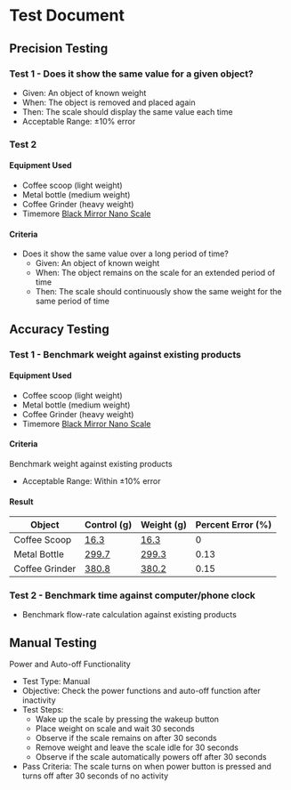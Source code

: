 # Test Document

## Precision Testing

### Test 1 - Does it show the same value for a given object?

- Given: An object of known weight
- When: The object is removed and placed again
- Then: The scale should display the same value each time
- Acceptable Range: $\pm10$% error

### Test 2

#### Equipment Used

- Coffee scoop (light weight)
- Metal bottle (medium weight)
- Coffee Grinder (heavy weight)
- Timemore [Black Mirror Nano Scale](https://www.timemore.com/products/timemore-black-mirror-nano-espresso-coffee-weighing-timing-black)

#### Criteria

- Does it show the same value over a long period of time?
  - Given: An object of known weight
  - When: The object remains on the scale for an extended period of time
  - Then: The scale should continuously show the same weight for the same period of time

## Accuracy Testing

### Test 1 - Benchmark weight against existing products

#### Equipment Used

- Coffee scoop (light weight)
- Metal bottle (medium weight)
- Coffee Grinder (heavy weight)
- Timemore [Black Mirror Nano Scale](https://www.timemore.com/products/timemore-black-mirror-nano-espresso-coffee-weighing-timing-black)

#### Criteria

Benchmark weight against existing products

- Acceptable Range: Within $\pm 10%$% error

#### Result

| Object         | Control (g)                                                  | Weight (g)                                                   | Percent Error (%) |
| -------------- | ------------------------------------------------------------ | ------------------------------------------------------------ | ----------------- |
| Coffee Scoop   | [16.3](https://github.com/BTrujillo816/coffee-scale/blob/main/documentation/TestDocument.assets/Small_weight_test_control.jpg) | [16.3](https://github.com/BTrujillo816/coffee-scale/blob/main/documentation/TestDocument.assets/Small_weight_test_result.jpg) | 0                 |
| Metal Bottle   | [299.7](https://github.com/BTrujillo816/coffee-scale/blob/main/documentation/TestDocument.assets/Medium_weight_test_control.jpg) | [299.3](https://github.com/BTrujillo816/coffee-scale/blob/main/documentation/TestDocument.assets/Medium_weight_test_result.jpg) | 0.13              |
| Coffee Grinder | [380.8](https://github.com/BTrujillo816/coffee-scale/blob/main/documentation/TestDocument.assets/Large_weight_test_control.jpg) | [380.2](https://github.com/BTrujillo816/coffee-scale/blob/main/documentation/TestDocument.assets/Large_weight_test_result.jpg) | 0.15              |

### Test 2 - Benchmark time against computer/phone clock

- Benchmark flow-rate calculation against existing products

## Manual Testing

Power and Auto-off Functionality

- Test Type: Manual
- Objective: Check the power functions and auto-off function after inactivity
- Test Steps:
  - Wake up the scale by pressing the wakeup button
  - Place weight on scale and wait 30 seconds
  - Observe if the scale remains on after 30 seconds
  - Remove weight and leave the scale idle for 30 seconds
  - Observe if the scale automatically powers off after 30 seconds
- Pass Criteria: The scale turns on when power button is pressed and turns off after 30 seconds of no activity

